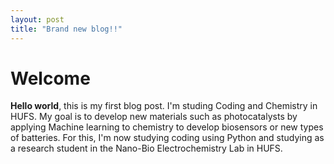 ```yaml
---
layout: post
title: "Brand new blog!!"
---
```


# Welcome

**Hello world**, this is my first blog post.
I'm studing Coding and Chemistry in HUFS.
My goal is to develop new materials such as photocatalysts by applying Machine learning to chemistry to develop biosensors or new types of batteries.
For this, I'm now studying coding using Python and studying as a research student in the Nano-Bio Electrochemistry Lab in HUFS.
